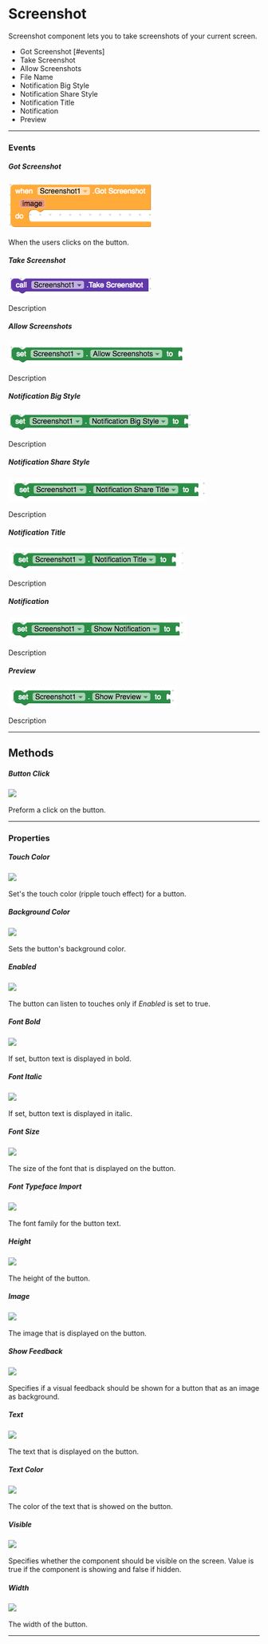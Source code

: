 # Screenshot

Screenshot component lets you to take screenshots of your current screen.

- Got Screenshot [#events]
- Take Screenshot
- Allow Screenshots
- File Name
- Notification Big Style
- Notification Share Style
- Notification Title
- Notification
- Preview

---

### Events

##### Got Screenshot

![](/assets/user-interface/screenshot/got-screenshot.png)

When the users clicks on the button.

##### Take Screenshot

![](/assets/user-interface/screenshot/take-screenshot.png)

Description

##### Allow Screenshots

![](/assets/user-interface/screenshot/allow-screenshot.png)

Description

##### Notification Big Style

![](/assets/user-interface/screenshot/notification-big-style.png)

Description

##### Notification Share Style

![](/assets/user-interface/screenshot/notification-share-title.png)

Description

##### Notification Title

![](/assets/user-interface/screenshot/notification-title.png)

Description

##### Notification

![](/assets/user-interface/screenshot/show-notification.png)

Description

##### Preview

![](/assets/user-interface/screenshot/show-preview.png)

Description

---

## Methods

##### Button Click

![](/assets/user-interface/button/ButtonClick.png)

Preform a click on the button.

---

### Properties

##### Touch Color

![](/assets/touchcolor.png)

Set's the touch color \(ripple touch effect\) for a button.

##### Background Color

![](/assets/user-interface/button/BackgroundColor.png)

Sets the button's background color.

##### Enabled

![](/assets/user-interface/button/Enabled.png)

The button can listen to touches only if _Enabled_ is set to true.

##### Font Bold

![](/assets/user-interface/button/FontBold.png)

If set, button text is displayed in bold.

##### Font Italic

![](/assets/user-interface/button/FontItalic.png)

If set, button text is displayed in italic.

##### Font Size

![](/assets/user-interface/button/FontSize.png)

The size of the font that is displayed on the button.

##### Font Typeface Import

![](/assets/user-interface/button/FontTypefaceImport.png)

The font family for the button text.

##### Height

![](/assets/user-interface/button/Height.png)

The height of the button.

##### Image

![](/assets/user-interface/button/Image.png)

The image that is displayed on the button.

##### Show Feedback

![](/assets/user-interface/button/ShowFeedback.png)

Specifies if a visual feedback should be shown for a button that as an image as background.

##### Text

![](/assets/user-interface/button/Text.png)

The text that is displayed on the button.

##### Text Color

![](/assets/user-interface/button/TextColor.png)

The color of the text that is showed on the button.

##### Visible

![](/assets/user-interface/button/Visible.png)

Specifies whether the component should be visible on the screen. Value is true if the component is showing and false if hidden.

##### Width

![](/assets/user-interface/button/Width.png)

The width of the button.

---
